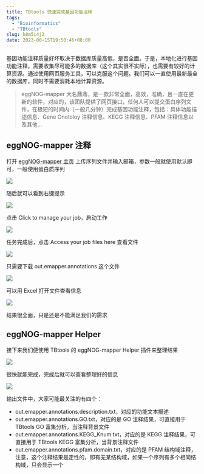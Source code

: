 ```yaml
---
title: TBtools 快速完成基因功能注释
tags:
  - "Bioinformatics"
  - "TBtools"
slug: h8m5i4j2
date: 2023-08-15T19:50:46+08:00
---
```


基因功能注释质量好坏取决于数据库质量高低，是否全面。于是，本地化进行基因功能注释，需要收集尽可能多的数据库（这个其实很不实际），也需要有较好的计算资源。通过使用网页服务工具，可以克服这个问题。我们可以一直使用最新最全的数据库，同时不需要消耗本地计算资源。

<!--more-->

>eggNOG-mapper 大名鼎鼎，是一款非常全面，高效，准确，且一直在更新的软件，对应的，该团队提供了网页接口，任何人可以提交蛋白序列文件，在极短的时间内（一般几分钟）完成基因功能注释，包括：具体功能描述信息、Gene Onotoloy 注释信息、KEGG 注释信息、PFAM 注释信息以及其他...

## eggNOG-mapper 注释

打开 [eggNOG-mapper 主页](http://eggnog-mapper.embl.de/) 上传序列文件并输入邮箱，参数一般就使用默认即可，一般使用蛋白质序列

![](https://images.yuanj.top/20230815195806.png)

随后就可以看到右键提示

![](https://images.yuanj.top/20230815195951.png)

点击 Click to manage your job，启动工作

![](https://images.yuanj.top/20230815195951.png)

任务完成后，点击 Access your job files here 查看文件

![](https://images.yuanj.top/20230815200537.png)

只需要下载 out.emapper.annotations 这个文件

![](https://images.yuanj.top/20230815200618.png)

可以用 Excel 打开文件查看信息

![](https://images.yuanj.top/20230815201154.png)

结果很全面，只是还是不能满足我们的需求

## eggNOG-mapper Helper

接下来我们便使用 TBtools 的 eggNOG-mapper Helper 插件来整理结果

![](https://images.yuanj.top/20230815200915.png)

很快就能完成，完成后就可以查看整理好的信息

![](https://images.yuanj.top/20230815201303.png)

输出文件中，大家可能最关注的有四个：

- out.emapper.annotations.description.txt，对应的功能文本描述
- out.emapper.annotations.GO.txt，对应的是 GO 注释结果，可直接用于 TBtools GO 富集分析，当注释背景文件
- out.emapper.annotations.KEGG_Knum.txt，对应的是 KEGG 注释结果，可直接用于 TBtools KEGG 富集分析，当背景注释文件
- out.emapper.annotations.pfam.domain.txt，对应的是 PFAM 结构域注释，注意，这个注释结果是定性的，即有无某结构域，如果一个序列有多个相同结构域，只会显示一个